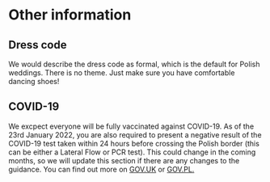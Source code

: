 <h1>Other information</h1>
<h2>Dress code</h2>
<p>We would describe the dress code as formal, which is the default for Polish weddings. There is no theme. Just make sure you have comfortable dancing shoes!</p>

<h2>COVID-19</h2>
<p>We excpect everyone will be fully vaccinated against COVID-19. As of the 23rd January 2022, you are also required to present a negative result of the COVID-19 test taken within 24 hours before crossing the Polish border (this can be either a Lateral Flow or PCR test). This could change in the coming months, so we will update this section if there are any changes to the guidance. You can find out more on <a href="https://www.gov.uk/foreign-travel-advice/poland/entry-requirements#entry-rules-in-response-to-coronavirus-covid-19">GOV.UK</a> or <a href="https://www.gov.pl/web/coronavirus/outside-the-european-union-schengen-area-turkey">GOV.PL.</a></p>
